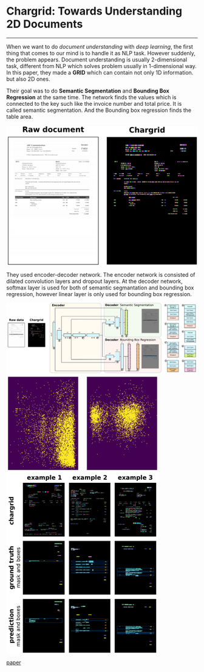 # Chargrid: Towards Understanding 2D Documents
------
  When we want to do *document understanding* with *deep learning*, the first thing that comes to our mind is to handle it as NLP task. However suddenly, the problem appears. Document understanding is usually 2-dimensional task, different from NLP which solves problem usually in 1-dimensional way. In this paper, they made a **GRID** which can contain not only 1D information. but also 2D ones.
  
  Their goal was to do **Semantic Segmentation** and **Bounding Box Regression** at the same time. The network finds the values which is connected to the key such like the invoice number and total price. It is called semantic segmentation. And the Bounding box regression finds the table area.

<img src="/Chargrid/images/chargrid_1.PNG" width="650" align="center">

  They used encoder-decoder network. The encoder network is consisted of dilated convolution layers and dropout layers. At the decoder network, softmax layer is used for both of semantic segmantation and bounding box regression, however linear layer is only used for bounding box regression.

<img src="/Chargrid/images/chargrid_network.PNG" width="800" align="center">

<img src="/Chargrid/images/chargrid_spartial_distribution.PNG" width="400" align="center">

<img src="/Chargrid/images/chargrid_results.PNG" width="400" align="center">



[paper](https://arxiv.org/pdf/1809.08799.pdf)
